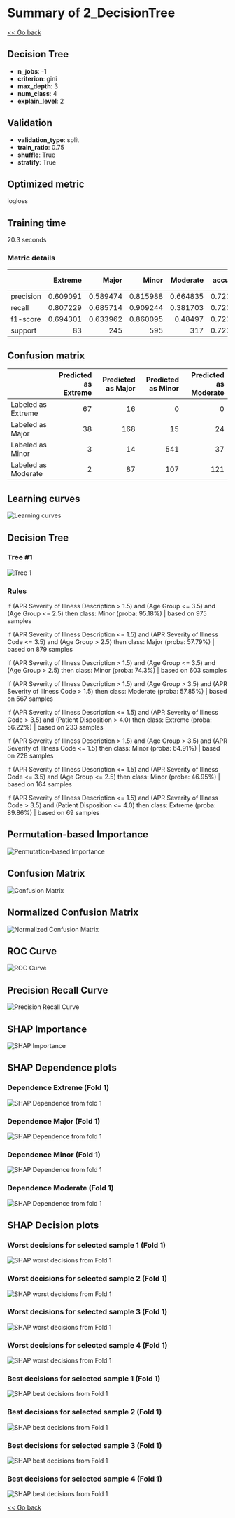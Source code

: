 # Summary of 2_DecisionTree

[<< Go back](../README.md)


## Decision Tree
- **n_jobs**: -1
- **criterion**: gini
- **max_depth**: 3
- **num_class**: 4
- **explain_level**: 2

## Validation
 - **validation_type**: split
 - **train_ratio**: 0.75
 - **shuffle**: True
 - **stratify**: True

## Optimized metric
logloss

## Training time

20.3 seconds

### Metric details
|           |   Extreme |      Major |      Minor |   Moderate |   accuracy |   macro avg |   weighted avg |   logloss |
|:----------|----------:|-----------:|-----------:|-----------:|-----------:|------------:|---------------:|----------:|
| precision |  0.609091 |   0.589474 |   0.815988 |   0.664835 |   0.723387 |    0.669847 |       0.718743 |  0.663664 |
| recall    |  0.807229 |   0.685714 |   0.909244 |   0.381703 |   0.723387 |    0.695973 |       0.723387 |  0.663664 |
| f1-score  |  0.694301 |   0.633962 |   0.860095 |   0.48497  |   0.723387 |    0.668332 |       0.708419 |  0.663664 |
| support   | 83        | 245        | 595        | 317        |   0.723387 | 1240        |    1240        |  0.663664 |


## Confusion matrix
|                     |   Predicted as Extreme |   Predicted as Major |   Predicted as Minor |   Predicted as Moderate |
|:--------------------|-----------------------:|---------------------:|---------------------:|------------------------:|
| Labeled as Extreme  |                     67 |                   16 |                    0 |                       0 |
| Labeled as Major    |                     38 |                  168 |                   15 |                      24 |
| Labeled as Minor    |                      3 |                   14 |                  541 |                      37 |
| Labeled as Moderate |                      2 |                   87 |                  107 |                     121 |

## Learning curves
![Learning curves](learning_curves.png)

## Decision Tree 

### Tree #1
![Tree 1](learner_fold_0_tree.svg)

### Rules

if (APR Severity of Illness Description > 1.5) and (Age Group <= 3.5) and (Age Group <= 2.5) then class: Minor (proba: 95.18%) | based on 975 samples

if (APR Severity of Illness Description <= 1.5) and (APR Severity of Illness Code <= 3.5) and (Age Group > 2.5) then class: Major (proba: 57.79%) | based on 879 samples

if (APR Severity of Illness Description > 1.5) and (Age Group <= 3.5) and (Age Group > 2.5) then class: Minor (proba: 74.3%) | based on 603 samples

if (APR Severity of Illness Description > 1.5) and (Age Group > 3.5) and (APR Severity of Illness Code > 1.5) then class: Moderate (proba: 57.85%) | based on 567 samples

if (APR Severity of Illness Description <= 1.5) and (APR Severity of Illness Code > 3.5) and (Patient Disposition > 4.0) then class: Extreme (proba: 56.22%) | based on 233 samples

if (APR Severity of Illness Description > 1.5) and (Age Group > 3.5) and (APR Severity of Illness Code <= 1.5) then class: Minor (proba: 64.91%) | based on 228 samples

if (APR Severity of Illness Description <= 1.5) and (APR Severity of Illness Code <= 3.5) and (Age Group <= 2.5) then class: Minor (proba: 46.95%) | based on 164 samples

if (APR Severity of Illness Description <= 1.5) and (APR Severity of Illness Code > 3.5) and (Patient Disposition <= 4.0) then class: Extreme (proba: 89.86%) | based on 69 samples





## Permutation-based Importance
![Permutation-based Importance](permutation_importance.png)
## Confusion Matrix

![Confusion Matrix](confusion_matrix.png)


## Normalized Confusion Matrix

![Normalized Confusion Matrix](confusion_matrix_normalized.png)


## ROC Curve

![ROC Curve](roc_curve.png)


## Precision Recall Curve

![Precision Recall Curve](precision_recall_curve.png)



## SHAP Importance
![SHAP Importance](shap_importance.png)

## SHAP Dependence plots

### Dependence Extreme (Fold 1)
![SHAP Dependence from fold 1](learner_fold_0_shap_dependence_class_Extreme.png)
### Dependence Major (Fold 1)
![SHAP Dependence from fold 1](learner_fold_0_shap_dependence_class_Major.png)
### Dependence Minor (Fold 1)
![SHAP Dependence from fold 1](learner_fold_0_shap_dependence_class_Minor.png)
### Dependence Moderate (Fold 1)
![SHAP Dependence from fold 1](learner_fold_0_shap_dependence_class_Moderate.png)

## SHAP Decision plots

### Worst decisions for selected sample 1 (Fold 1)
![SHAP worst decisions from Fold 1](learner_fold_0_sample_0_worst_decisions.png)
### Worst decisions for selected sample 2 (Fold 1)
![SHAP worst decisions from Fold 1](learner_fold_0_sample_1_worst_decisions.png)
### Worst decisions for selected sample 3 (Fold 1)
![SHAP worst decisions from Fold 1](learner_fold_0_sample_2_worst_decisions.png)
### Worst decisions for selected sample 4 (Fold 1)
![SHAP worst decisions from Fold 1](learner_fold_0_sample_3_worst_decisions.png)
### Best decisions for selected sample 1 (Fold 1)
![SHAP best decisions from Fold 1](learner_fold_0_sample_0_best_decisions.png)
### Best decisions for selected sample 2 (Fold 1)
![SHAP best decisions from Fold 1](learner_fold_0_sample_1_best_decisions.png)
### Best decisions for selected sample 3 (Fold 1)
![SHAP best decisions from Fold 1](learner_fold_0_sample_2_best_decisions.png)
### Best decisions for selected sample 4 (Fold 1)
![SHAP best decisions from Fold 1](learner_fold_0_sample_3_best_decisions.png)

[<< Go back](../README.md)
